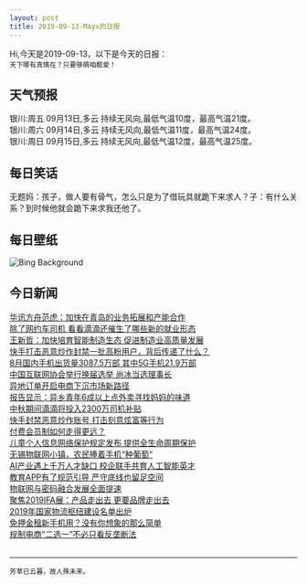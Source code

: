 ```yaml
---
layout: post
title: 2019-09-13-Mayx的日报
---
```


Hi,今天是2019-09-13，以下是今天的日报：<br><small>
天下哪有真情在？只要够萌咱都爱！</small><!--more-->
## 天气预报
银川:周五 09月13日,多云 持续无风向,最低气温10度，最高气温21度。<br>银川:周六 09月14日,多云 持续无风向,最低气温11度，最高气温24度。<br>银川:周日 09月15日,多云 持续无风向,最低气温12度，最高气温25度。
## 每日笑话
无题妈：孩子，做人要有骨气，怎么只是为了借玩具就跪下来求人？子：有什么关系？到时候他就会跪下来求我还他了。
## 每日壁纸
![Bing Background](https://cn.bing.com/th?id=OHR.MilkyWayCanyonlands_EN-US8182491072_1920x1080.jpg&rf=LaDigue_1920x1080.jpg&pid=hp "The Milky Way seen from Canyonlands National Park in Utah (© Cavan Images/Offset)")
## 今日新闻

[华讯方舟范虎：加快在青岛的业务拓展和产能合作](http://it.people.com.cn/n1/2019/0912/c1009-31351773.html)   
[除了网约车司机 看看滴滴还催生了哪些新的就业形态](http://it.people.com.cn/n1/2019/0912/c1009-31352277.html)   
[王新哲：加快培育智能制造生态 促进制造业高质量发展](http://it.people.com.cn/n1/2019/0912/c1009-31352272.html)   
[快手打击恶意炒作封禁一批高粉用户，背后传递了什么？](http://it.people.com.cn/n1/2019/0912/c1009-31352253.html)   
[8月国内手机出货量3087.5万部 其中5G手机21.9万部](http://it.people.com.cn/n1/2019/0912/c1009-31352145.html)   
[中国互联网协会举行换届选举 尚冰当选理事长](http://it.people.com.cn/n1/2019/0912/c1009-31352081.html)   
[异地订单开启电商下沉市场新路径](http://it.people.com.cn/n1/2019/0912/c1009-31351980.html)   
[报告显示：异乡青年6成以上点外卖寻找妈妈的味道](http://it.people.com.cn/n1/2019/0912/c1009-31351995.html)   
[中秋期间滴滴将投入2300万司机补贴](http://it.people.com.cn/n1/2019/0912/c1009-31351791.html)   
[快手封禁恶意炒作账号 打击刻意炫富等行为](http://it.people.com.cn/n1/2019/0912/c1009-31351774.html)   
[付费会员制如何走得更远？](http://it.people.com.cn/n1/2019/0912/c1009-31350548.html)   
[儿童个人信息网络保护规定发布 提供全生命周期保护](http://it.people.com.cn/n1/2019/0912/c1009-31350485.html)   
[无锡物联网小镇，农民捧着手机“种葡萄”](http://it.people.com.cn/n1/2019/0912/c1009-31350492.html)   
[AI产业遇上千万人才缺口 校企联手共育人工智能英才](http://it.people.com.cn/n1/2019/0912/c1009-31350503.html)   
[教育APP有了规范引导 严守底线也留足空间](http://it.people.com.cn/n1/2019/0912/c1009-31350505.html)   
[物联网与密码融合发展全面提速](http://it.people.com.cn/n1/2019/0912/c1009-31350442.html)   
[聚焦2019IFA展：产品走出去 更要品牌走出去](http://it.people.com.cn/n1/2019/0912/c1009-31350443.html)   
[2019年国家物流枢纽建设名单出炉](http://it.people.com.cn/n1/2019/0912/c1009-31350451.html)   
[免押金租新手机用？没有你想象的那么简单](http://it.people.com.cn/n1/2019/0912/c1009-31350395.html)   
[规制电商“二选一”不必只看反垄断法](http://it.people.com.cn/n1/2019/0912/c1009-31350382.html)   
<br />

***

<small>芳草已云暮，故人殊未来。</small>

